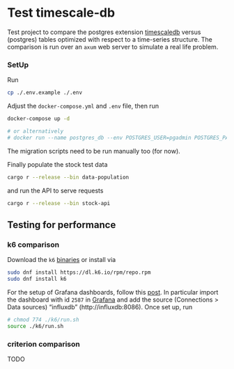 # Test timescale-db

Test project to compare the postgres extension [timescaledb](https://www.timescale.com/) versus (postgres) tables
optimized with respect to a time-series structure.
The comparison is run over an `axum` web server to simulate a real life problem.

### SetUp

Run

```bash 
cp ./.env.example ./.env
```

Adjust the `docker-compose.yml` and `.env` file, then run

```bash
docker-compose up -d

# or alternatively
# docker run --name postgres_db --env POSTGRES_USER=pgadmin POSTGRES_PASSWORD=pw --volume pg_data:/var/lib/postgresql/data -p 5432:5432 -d postgres

```

The migration scripts need to be run manually too (for now).

Finally populate the stock test data

```bash
cargo r --release --bin data-population
```

and run the API to serve requests

```bash
cargo r --release --bin stock-api
```

## Testing for performance

### k6 comparison

Download the `k6` [binaries](https://github.com/grafana/xk6-disruptor/releases) or install via

```bash
sudo dnf install https://dl.k6.io/rpm/repo.rpm
sudo dnf install k6
```

For the setup of Grafana dashboards, follow
this [post](https://medium.com/@nairgirish100/k6-with-docker-compose-influxdb-grafana-344ded339540). In particular
import the dashboard with id `2587` in [Grafana](http://localhost:3000/) and
add the source (Connections > Data sources) “influxdb” (http://influxdb:8086).
Once set up, run

```bash
# chmod 774 ./k6/run.sh
source ./k6/run.sh
```

### criterion comparison

TODO